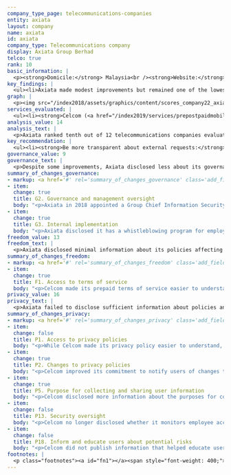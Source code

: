 ```yaml
---
company_type_page: telecommunications-companies
entity: axiata
layout: company
name: axiata
id: axiata
company_type: Telecommunications company
display: Axiata Group Berhad
telco: true
rank: 10
basic_information: | 
  <p><strong>Domicile:</strong> Malaysia<br /><strong>Website:</strong> <a href="http://www.axiata.com">www.axiata.com</a>&nbsp;</p>
key_findings: | 
  <ul><li>Axiata made modest improvements but remained one of the lowest-ranking companies in the entire Index.</li><li>Axiata disclosed nothing about how it responds to government or private requests to block content, restrict accounts, or hand over user information.</li><li>While Axiata made minor improvements to its privacy policies, it was less transparent than previously about its security policies.</li></ul>
graph: | 
  <p><img src="/index2018/assets/graphics/content/scores_company22_axiata2.jpg" /></p>
services_evaluated: | 
  <ul><li><strong>Celcom (<a href="/index2019/services/prepostpaidmobile/">Prepaid mobile</a>)</strong></li><li><strong>Celcom (<a href="/index2019/services/prepostpaidmobile/">Postpaid mobile</a>)</strong></li></ul>
analysis_value: 14
analysis_text: | 
  <p>Axiata ranked tenth out of 12 telecommunications companies evaluated, disclosing less than most of its peers about policies and practices affecting freedom of expression and privacy.<a href="#fn1"><sup>1</sup></a> The company strengthened its disclosure of governance and oversight over privacy issues and improved its disclosure across a number of policies affecting users&rsquo; privacy.<a href="#fn2"><sup>2</sup></a> However, despite these improvements, Axiata&rsquo;s overall score remained the same because of declines to its disclosure of its security policies. The company operates in a challenging regulatory environment, and Celcom, Axiata&rsquo;s operating company in Malaysia, must comply with regulations from the Malaysian Communications and Multimedia Commission (MCMC) and other authorities.<a href="#fn3"><sup>3</sup></a> But there are no laws preventing Celcom from making basic commitments to respect users&rsquo; freedom of expression and privacy, nor are there any legal obstacles preventing Axiata from improving its disclosure of how it handles user information. While Malaysia&rsquo;s Official Secrets Act may prohibit some disclosure of government requests, nothing prevents Celcom from publishing at least some information about these types of third-party requests for user information.<a href="#fn4"><sup>4</sup></a><br /><br /></p><hr /><p><br /><strong>Axiata Group Berhad</strong> provides telecommunications and network transmission related services to almost 300 million mobile subscribers in markets across Asia.<a href="#fn5"><sup>5</sup></a></p><p><strong>Market cap:</strong> USD 8.9 billion<a href="#fn6"><sup>6</sup></a><br /><strong>KLSE:</strong> AXIATA</p>
key_recommendation: | 
  <ul><li><strong>Be more transparent about external requests:</strong> Axiata should be clear about how it responds to government and private requests to block content, restrict accounts, or hand over user information.</li><li><strong>Communicate more clearly about security:</strong> Axiata should disclose details about how it secures user information, including how it responds to data breaches.</li><li><strong>Improve disclosure about network shutdowns:</strong> Axiata should clarify how it handles government orders to shut down networks, including by committing to push back against these types of demands.</li></ul>
governance_value: 9
governance_text: | 
  <p>Despite some improvements, Axiata disclosed less about its governance and oversight over freedom of expression and privacy issues within the company than all other telecommunications companies evaluated, aside from Etisalat and Ooredoo. It did not publish a commitment to respect users&rsquo; freedom of expression and privacy as human rights (G1). Axiata improved its disclosure of executive-level oversight over privacy issues (G2) and clarified that employees can report privacy-related concerns under its whistleblowing policy (G3), although it was not clear whether the policy covered all types of privacy-related issues. The company did not publish any information about conducting human rights impact assessments (G4). It offered mechanisms for users to submit complaints related to privacy (G6), but did not provide any information on how it responds to these complaints.</p>
summary_of_changes_governance:
- markup: <a href='#' rel='summary_of_changes_governance' class='add_fieldset dashicons-before dashicons-plus'><span>Add fieldset</span></a>
- item:
  change: true
  title: G2. Governance and management oversight
  body: "<p>Axiata in 2018 appointed a Group Chief Information Security Officer and Group Head of Privacy and improved its management oversight over its privacy policies and commitments.</p>"
- item:
  change: true
  title: G3. Internal implementation
  body: "<p>Axiata disclosed it has a whistleblowing program for employees to report privacy concerns.</p>"
freedom_value: 13
freedom_text: | 
  <p>Axiata disclosed minimal information about its policies affecting freedom of expression and tied with Ooredoo for the second-lowest score among telecommunications companies, ahead of MTN and Bharti Airtel. The operating company, Celcom, offered terms of service that were easy to find but not so easy to understand (F1), and it failed to commit to notify users in cases of changes to the terms (F2).<a href="#fn7"><sup>7</sup></a> Like most telecommunications companies evaluated, Celcom provided insufficient information about its network management and shutdown policies (F9, F10). It disclosed that it may block or delay certain types of traffic and applications for the purpose of minimizing the impact of heavy usage on its networks (F9). Notably, Axiata disclosed almost nothing about how it handles government demands to shut down its networks: it failed to provide any information about its process for responding to such demands, including whether it commits to push back against inappropriate demands or notify users when it shuts down service (F10).</p><p>Axiata otherwise earned no credit on any of the other indicators in the Freedom of Expression category. It was among seven telecommunications companies that disclosed nothing about processes for responding to third-party requests for content and account restrictions (F5) and published no data about the number of requests it received or with which it complied (F6, F7).</p>
summary_of_changes_freedom:
- markup: <a href='#' rel='summary_of_changes_freedom' class='add_fieldset dashicons-before dashicons-plus'><span>Add fieldset</span></a>
- item:
  change: true
  title: F1. Access to terms of service
  body: "<p>Celcom made its prepaid terms of service easier to understand.</p>"
privacy_value: 16
privacy_text: | 
  <p>Axiata failed to disclose sufficient information about policies and practices affecting the privacy and security of its users, outperforming only MTN, Etisalat, and Ooredoo. Celcom published a privacy policy that was easy to locate and easy to understand (P1); however, unlike in previous years, it was no longer available in the primary languages of the company&rsquo;s home market. It provided less information than most telecommunications companies evaluated about how it handles user information (P3-P8). It offered users no information about how long it retains user information (P6), options to control what information the company collects about them (P7), or options to obtain the information the company holds on them (P8), and its disclosure of what information it collects (P3), shares (P4), and why (P5) fell short. Celcom improved its disclosure by stating that it may combine user information across different services (P5), although it did not specify which types of user information.</p><p>Axiata disclosed nothing about how it handles third-party requests to hand over user information, nor did it publish any data on the requests it received or with which it complied (P10, P11). Like all other telecommunications companies, it failed to commit to notify users if their information is requested by third parties (P12). There are no laws that prevent Axiata from being more transparent about these processes. Celcom also disclosed little about its security policies. It provided less detail than in the previous year about limiting employee access to user information (P13) or about how users can protect themselves from security risks (P18). It did not publish anything on how it addresses security vulnerabilities (P14) or how it responds to data breaches (P15).</p>
summary_of_changes_privacy:
- markup: <a href='#' rel='summary_of_changes_privacy' class='add_fieldset dashicons-before dashicons-plus'><span>Add fieldset</span></a>
- item:
  change: false
  title: P1. Access to privacy policies
  body: "<p>While Celcom made its privacy policy easier to understand, it was no longer available in the primary languages of the company&rsquo;s home market.</p>"
- item:
  change: true
  title: P2. Changes to privacy policies
  body: "<p>Celcom improved its commitment to notify users of changes to its privacy policy.</p>"
- item:
  change: true
  title: P5. Purpose for collecting and sharing user information
  body: "<p>Celcom disclosed more information about the purposes for collecting and sharing user information and clarified that it may share personal information with subsidiaries and the group, which suggests that this information may be combined.</p>"
- item:
  change: false
  title: P13. Security oversight
  body: "<p>Celcom no longer disclosed whether it monitors employee access to users&rsquo; data.</p>"
- item:
  change: false
  title: P18. Inform and educate users about potential risks
  body: "<p>Celcom did not publish information that helped educate users about security issues.</p>"
footnotes: | 
  <p class="footnotes"><a id="fn1"></a><span style="font-weight: 400;">[1]</span> The research period for the 2019 Index ran from January 13, 2018 to February 8, 2019. Policies that came into effect after February 8, 2019 were not evaluated in this Index.</p><p class="footnotes"><a id="fn2"></a><span style="font-weight: 400;">[2]</span> For Axiata&rsquo;s performance in the 2018 Index, see: <a href="/index2018/companies/axiata">rankingdigitalrights.org/index2018/companies/axiata</a>&nbsp;</p><p class="footnotes"><a id="fn3"></a><span style="font-weight: 400;">[3]</span> &ldquo;Freedom on the Net,&rdquo; (Freedom House, November 2018), <a href="https://freedomhouse.org/report/freedom-net/2018/malaysia">freedomhouse.org/report/freedom-net/2018/malaysia</a>&nbsp;</p><p class="footnotes"><a id="fn4"></a><span style="font-weight: 400;">[4]</span> &ldquo;Official Secrets Act 1972,&rdquo; Act 88 (1972),&nbsp; <a href="http://www.agc.gov.my/agcportal/uploads/files/Publications/LOM/EN/Act%2088.pdf">www.agc.gov.my/agcportal/uploads/files/Publications/LOM/EN/Act%2088.pdf</a>&nbsp;</p><p class="footnotes"><a id="fn5"></a><span style="font-weight: 400;">[5]</span> &ldquo;Key Highlights,&rdquo; Axiata Group Berhad, Accessed January 15, 2019, <a href="https://www.axiata.com/corporate/key-highlights/">www.axiata.com/corporate/key-highlights/</a>&nbsp;</p><p class="footnotes"><a id="fn6"></a><span style="font-weight: 400;">[6]</span> Bloomberg Markets, Accessed April 18, 2019, <a href="https://www.bloomberg.com/quote/AXIATA:MK">www.bloomberg.com/quote/AXIATA:MK</a>&nbsp;</p><p class="footnotes"><a id="fn7"></a><span style="font-weight: 400;">[7]</span> For most indicators in the Freedom of Expression and Privacy categories, RDR evaluates the operating company of the home market, in this case Celcom.</p>
---
```


